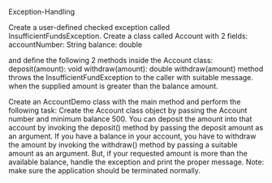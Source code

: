  Exception-Handling
 
  Create a user-defined checked exception called InsufficientFundsException. 
Create a class called Account with 2 fields: 
accountNumber: String 
balance: double 

and define the following 2 methods inside the Account class: 
deposit(amount): void 
withdraw(amount): double 
withdraw(amount) method throws the InsufficientFundException to the caller with suitable message. when the supplied amount is greater than the balance amount. 

Create an AccountDemo class with the main method and perform the following task: 
Create the Account class object by passing the Account number and minimum balance 500. You can deposit the amount into that account by invoking the deposit() method by passing the deposit amount as an argument. 
If you have a balance in your account, you have to withdraw the amount by invoking the withdraw() method by passing a suitable amount as an argument. But, if your requested amount is more than the available balance, handle the exception and print the proper message. 
Note: make sure the application should be terminated normally. 

